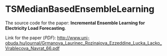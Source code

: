 # TSMedianBasedEnsembleLearning
The source code for the paper: **Incremental Ensemble Learning for Electricity Load Forecasting**.

Link for the paper (*PDF*): http://www.uni-obuda.hu/journal/Grmanova_Laurinec_Rozinajova_Ezzeddine_Lucka_Lacko_Vrablecova_Navrat_66.pdf

